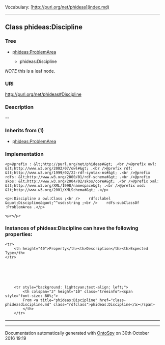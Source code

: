 Vocabulary: [http://purl.org/net/phideas](index.md) 



---	
	




    


## Class phideas:Discipline


### Tree


* [phideas:ProblemArea](class-phideasproblemarea.md)

    * phideas:Discipline





*NOTE* this is a leaf node.


### URI
http://purl.org/net/phideas#Discipline

### Description
--



### Inherits from (1)

- [phideas:ProblemArea](class-phideasproblemarea.md)





### Implementation
```
<p>@prefix : &lt;http://purl.org/net/phideas#&gt; .<br />@prefix owl: &lt;http://www.w3.org/2002/07/owl#&gt; .<br />@prefix rdf: &lt;http://www.w3.org/1999/02/22-rdf-syntax-ns#&gt; .<br />@prefix rdfs: &lt;http://www.w3.org/2000/01/rdf-schema#&gt; .<br />@prefix skos: &lt;http://www.w3.org/2004/02/skos/core#&gt; .<br />@prefix xml: &lt;http://www.w3.org/XML/1998/namespace&gt; .<br />@prefix xsd: &lt;http://www.w3.org/2001/XMLSchema#&gt; .</p>

<p>:Discipline a owl:Class ;<br />    rdfs:label &quot;Discipline&quot;^^xsd:string ;<br />    rdfs:subClassOf :ProblemArea .</p>

<p></p>
```




### Instances of phideas:Discipline can have the following properties:

<table border="1" cellspacing="3" cellpadding="5" class="classproperties table-hover ">

    <tr>
        <th height="40">Property</th><th>Description</th><th>Expected Type</th>
    </tr>

          

        
            
        
        <tr style="background: lightcyan;text-align: left;">
            <th colspan="3" height="10" class="treeinfo"><span style="font-size: 80%;">
            From <a title="phideas:Discipline" href="class-phideasdiscipline.md" class="rdfclass">phideas:Discipline</a></span>
            </th>
        </tr>       

            

        

    

</table>













---

Documentation automatically generated with [OntoSpy](http://ontospy.readthedocs.org/ "Open") on 30th October 2016 19:19